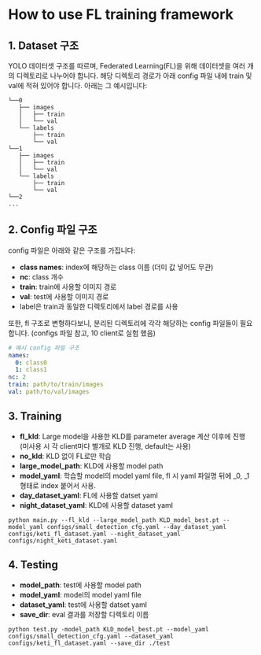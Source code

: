 # How to use FL training framework

## 1. Dataset 구조

YOLO 데이터셋 구조를 따르며, Federated Learning(FL)을 위해 데이터셋을 여러 개의 디렉토리로 나누어야 합니다. 해당 디렉토리 경로가 아래 config 파일 내에 train 및 val에 적혀 있어야 합니다. 아래는 그 예시입니다:

```
└──0
   ├── images
   │   ├── train
   │   └── val
   └── labels
       ├── train
       └── val
└──1
   ├── images
   │   ├── train
   │   └── val
   └── labels
       ├── train
       └── val
└──2
...
```
## 2. Config 파일 구조

config 파일은 아래와 같은 구조를 가집니다:

- **class names**: index에 해당하는 class 이름 (더미 값 넣어도 무관)
- **nc**: class 개수
- **train**: train에 사용할 이미지 경로
- **val**: test에 사용할 이미지 경로
- label은 train과 동일한 디렉토리에서 label 경로를 사용

또한, fl 구조로 변형하다보니, 분리된 디렉토리에 각각 해당하는 config 파일들이 필요합니다. (configs 파일 참고, 10 client로 실험 했음)

```yaml
# 예시 config 파일 구조
names:
  0: class0
  1: class1
nc: 2
train: path/to/train/images
val: path/to/val/images
```


## 3. Training
- **fl_kld**: Large model을 사용한 KLD를 parameter average 계산 이후에 진행 (미사용 시 각 client마다 별개로 KLD 진행, default는 사용)
- **no_kld**: KLD 없이 FL로만 학습
- **large_model_path**: KLD에 사용할 model path
- **model_yaml**: 학습할 model의 model yaml file, fl 시 yaml 파일명 뒤에 _0, _1 형태로 index 붙어서 사용.
- **day_dataset_yaml**: FL에 사용할 datset yaml
- **night_dataset_yaml**: KLD에 사용할 dataset yaml


```
python main.py --fl_kld --large_model_path KLD_model_best.pt --model_yaml configs/small_detection_cfg.yaml --day_dataset_yaml configs/keti_fl_dataset.yaml --night_dataset_yaml configs/night_keti_dataset.yaml
```

## 4. Testing

- **model_path**: test에 사용할 model path
- **model_yaml**: model의 model yaml file
- **dataset_yaml**: test에 사용할 datset yaml
- **save_dir**: eval 결과를 저장할 디렉토리 이름

```
python test.py -model_path KLD_model_best.pt --model_yaml configs/small_detection_cfg.yaml --dataset_yaml configs/keti_fl_dataset.yaml --save_dir ./test
```
